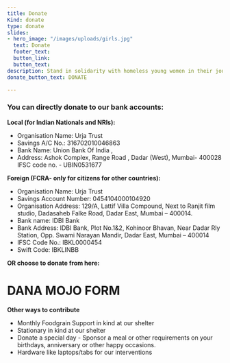 ```yaml
---
title: Donate
Kind: donate
type: donate
slides:
- hero_image: "/images/uploads/girls.jpg"
  text: Donate
  footer_text: 
  button_link: 
  button_text: 
description: Stand in solidarity with homeless young women in their journey to break free from violence and build a life of dignity for themselves. Your donations will assist us to reach out to more homeless young women and ensure that they have access to services and their rights to lead a violence free and dignified life.
donate_button_text: DONATE

---
```

### **You can directly donate to our bank accounts:**


**Local (for Indian Nationals and NRIs):**
- Organisation Name: Urja Trust 
- Savings A/C No.: 316702010046863
- Bank Name:  Union Bank Of India ,
- Address: Ashok Complex, Range Road , Dadar (West), Mumbai- 400028
IFSC code no. - UBIN0531677

**Foreign (FCRA- only for citizens for other countries):**
- Organisation Name: Urja Trust
- Savings Account Number: 0454104000104920
- Organisation Address: 129/A, Lattif Villa Compound, Next to Ranjit film studio, Dadasaheb
Falke Road, Dadar East, Mumbai – 400014.
- Bank name: IDBI Bank
- Bank Address: IDBI Bank, Plot No.1&2, Kohinoor Bhavan, Near Dadar Rly Station, Opp.
Swami Narayan Mandir, Dadar East, Mumbai – 400014
- IFSC Code No.: IBKL0000454
- Swift Code: IBKLINBB

**OR choose to donate from here:**

# DANA MOJO FORM


**Other ways to contribute**
- Monthly Foodgrain Support in kind at our shelter
- Stationary in kind at our shelter
- Donate a special day - Sponsor a meal or other requirements on your birthdays, anniversary or other happy occasions.
- Hardware like laptops/tabs for our interventions
